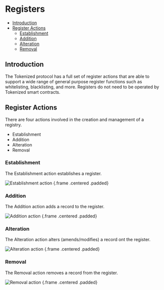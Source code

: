 # Registers

- [Introduction](#introduction)
- [Register Actions](#register-actions)
	- [Establishment](#establishment)
	- [Addition](#addition)
	- [Alteration](#alteration)
	- [Removal](#removal)

<a name="introduction"></a>
## Introduction
The Tokenized protocol has a full set of register actions that are able to support a wide range of general purpose register functions such as whitelisting, blacklisting, and more. Registers do not need to be operated by Tokenized smart contracts.

<a name="register-actions"></a>
## Register Actions
There are four actions involved in the creation and management of a registry.

- Establishment
- Addition
- Alteration
- Removal

<a name="establishment"></a>
### Establishment
The Establishment action establishes a register.

![Establishment action](https://raw.githubusercontent.com/tokenized/docs/master/images/establishment-action.svg?sanitize=true "Establishment action") {.frame .centered .padded}

<a name="addition"></a>
### Addition
The Addition action adds a record to the register.

![Addition action](https://raw.githubusercontent.com/tokenized/docs/master/images/addition-action.svg?sanitize=true "Addition action") {.frame .centered .padded}

<a name="alteration"></a>
### Alteration
The Alteration action alters (amends/modifies) a record ont the register.

![Alteration action](https://raw.githubusercontent.com/tokenized/docs/master/images/alteration-action.svg?sanitize=true "Alteration action") {.frame .centered .padded}

<a name="removal"></a>
### Removal
The Removal action removes a record from the register.

![Removal action](https://raw.githubusercontent.com/tokenized/docs/master/images/removal-action.svg?sanitize=true "Removal action") {.frame .centered .padded}
